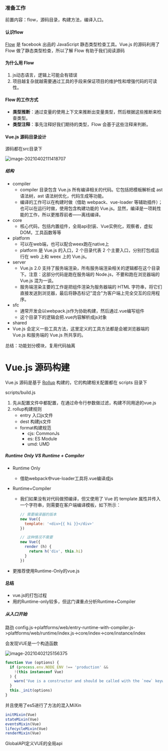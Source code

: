 ### 准备工作

前置内容：flow，源码目录，构建方法，编译入口。

#### 认识flow

[Flow](https://flow.org/en/docs/getting-started/) 是 facebook 出品的 JavaScript 静态类型检查工具。Vue.js 的源码利用了 Flow 做了静态类型检查，所以了解 Flow 有助于我们阅读源码

####  为什么用 Flow

1. js动态语言，逻辑上可能会有错误
2. 项目越复杂就越需要通过工具的手段来保证项目的维护性和增强代码的可读性。 

#### Flow 的工作方式

- **类型推断**：通过变量的使用上下文来推断出变量类型，然后根据这些推断来检查类型。
- **类型注释**：事先注释好我们期待的类型，Flow 会基于这些注释来判断。

#### Vue.js 源码目录设计

源码都在src目录下

![image-20210402111418707](F:\github\js_note\Frame\Vue\code\准备工作\image-20210402111418707.png)

##### 结构

- compiler
  - compiler 目录包含 Vue.js 所有编译相关的代码。它包括把模板解析成 ast 语法树，ast 语法树优化，代码生成等功能。
  - 编译的工作可以在构建时做（借助 webpack、vue-loader 等辅助插件）；也可以在运行时做，使用包含构建功能的 Vue.js。显然，编译是一项耗性能的工作，所以更推荐前者——离线编译。
- core
  - 核心代码，包括内置组件，全局api封装、Vue实例化，观察者，虚拟DOM，工具函数等等
- platform
  - 可以在web端，也可以配合weex跑在native上
  - platform 是 Vue.js 的入口，2 个目录代表 2 个主要入口，分别打包成运行在 web 上和 weex 上的 Vue.js。
- server
  - Vue.js 2.0 支持了服务端渲染，所有服务端渲染相关的逻辑都在这个目录下。注意：这部分代码是跑在服务端的 Node.js，不要和跑在浏览器端的 Vue.js 混为一谈。
  - 服务端渲染主要的工作是把组件渲染为服务器端的 HTML 字符串，将它们直接发送到浏览器，最后将静态标记"混合"为客户端上完全交互的应用程序。
- sfc
  - 通常开发会以webpack.js作为协助构建，然后通过.vue编写组件
  - 这个目录下的逻辑会把.vue内容解析成js对象
-  shared
  - Vue.js 会定义一些工具方法，这里定义的工具方法都是会被浏览器端的 Vue.js 和服务端的 Vue.js 所共享的。

总结：功能划分模块，复用代码抽离

# Vue.js 源码构建

Vue.js 源码是基于 [Rollup](https://github.com/rollup/rollup) 构建的，它的构建相关配置都在 scripts 目录下

scripts/build.js

1. 先从配置文件中都配置，在通过命令行参数做过滤，构建不同用途的vue.js
2. rollup构建规则
   - entry 入口js文件
   - dest 构建js文件
   - format构建规范
     - cjs: CommonJs
     - es: ES Module
     - umd: UMD

##### Runtime Only VS Runtime + Compiler

- Runtime Only

  - 借助webpack中vue-loader工具将.vue编译成js

- Runtime+Compiler

  - 我们如果没有对代码做预编译，但又使用了 Vue 的 template 属性并传入一个字符串，则需要在客户端编译模板，如下所示：

    ```js
    // 需要编译器的版本
    new Vue({
      template: '<div>{{ hi }}</div>'
    })
    
    // 这种情况不需要
    new Vue({
      render (h) {
        return h('div', this.hi)
      }
    })
    ```

    

- 更推荐使用Runtime-Only的vue.js

#### 总结

- vue.js的打包过程
- 用的Runtime-only较多，但这门课重点分析Runtime+Compiler

##### 从入口开始

路劲 config.js->plaftforms/web/entry-runtime-with-compiler.js->plaftforms/web/runtime/index.js->core/index->core/instance/index

会发现VUE是一个构造函数

![image-20210402125156375](F:\github\js_note\Frame\Vue\code\准备工作\image-20210402125156375.png)

```js
function Vue (options) {
  if (process.env.NODE_ENV !== 'production' &&
    !(this instanceof Vue)
  ) {
    warn('Vue is a constructor and should be called with the `new` keyword')
  }
  this._init(options)
}
```

并且使用了es5进行了方法的混入MiXin

```js
initMixin(Vue)
stateMixin(Vue)
eventsMixin(Vue)
lifecycleMixin(Vue)
renderMixin(Vue)
```

GlobalAPI定义VUE的全局api